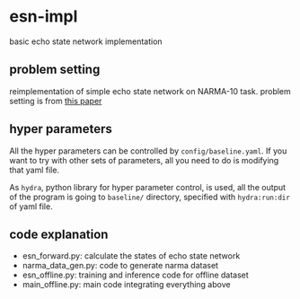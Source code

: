 # esn-impl
basic echo state network implementation

## problem setting
reimplementation of simple echo state network on NARMA-10 task.
problem setting is from [this paper](http://www.deepscn.com/pdfs/Jaeger_2002.pdf)

## hyper parameters
All the hyper parameters can be controlled by ```config/baseline.yaml```. If you want to try with other sets of parameters, all you need to do is modifying that yaml file.

As `hydra`, python library for hyper parameter control, is used, all the output of the program is going to `baseline/` directory, specified with `hydra:run:dir` of yaml file. 

## code explanation
- esn_forward.py: calculate the states of echo state network
- narma_data_gen.py: code to generate narma dataset
- esn_offline.py: training and inference code for offline dataset 
- main_offline.py: main code integrating everything above